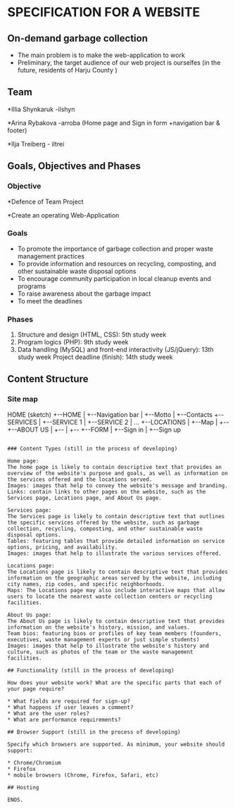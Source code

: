 # SPECIFICATION FOR A WEBSITE

## On-demand garbage collection

* The main problem is to make the web-application to work
* Preliminary, the target audience of our web project is ourselfes (in the future, residents of Harju County )

## Team

*Illia Shynkaruk -ilshyn

*Arina Rybakova -arroba (Home page and Sign in form +navigation bar & footer)

*Ilja Treiberg - iltrei


## Goals, Objectives and Phases

### Objective

*Defence of Team Project

*Create an operating Web-Application

### Goals

* To promote the importance of garbage collection and proper waste management practices
* To provide information and resources on recycling, composting, and other sustainable waste disposal options
* To encourage community participation in local cleanup events and programs
* To raise awareness about the garbage impact
* To meet the deadlines

### Phases

1. Structure and design (HTML, CSS): 5th study week
2. Program logics (PHP): 9th study week
3. Data handling (MySQL) and front-end interactivity (JS/jQuery): 13th study week
Project deadline (finish): 14th study week

## Content Structure

### Site map

HOME (sketch)
  +--HOME
  |    +--Navigation bar
  |    +--Motto
  |    +--Contacts
  +--SERVICES
  |    +--SERVICE 1
  |    +--SERVICE 2
  |    ...
  +--LOCATIONS
  |    +--Map
  |    +--
  +--ABOUT US
  |    +--
  |    +--
  +--FORM
  |    +--Sign in
  |    +--Sign up
```

### Content Types (still in the process of developing)

Home page:
The home page is likely to contain descriptive text that provides an overview of the website's purpose and goals, as well as information on the services offered and the locations served.
Images: images that help to convey the website's message and branding.
Links: contain links to other pages on the website, such as the Services page, Locations page, and About Us page.

Services page:
The Services page is likely to contain descriptive text that outlines the specific services offered by the website, such as garbage collection, recycling, composting, and other sustainable waste disposal options.
Tables: featuring tables that provide detailed information on service options, pricing, and availability.
Images: images that help to illustrate the various services offered.

Locations page:
The Locations page is likely to contain descriptive text that provides information on the geographic areas served by the website, including city names, zip codes, and specific neighborhoods.
Maps: The Locations page may also include interactive maps that allow users to locate the nearest waste collection centers or recycling facilities.

About Us page:
The About Us page is likely to contain descriptive text that provides information on the website's history, mission, and values.
Team bios: featuring bios or profiles of key team members (founders, executives, waste management experts or just simple students)
Images: images that help to illustrate the website's history and culture, such as photos of the team or the waste management facilities.

## Functionality (still in the process of developing)

How does your website work? What are the specific parts that each of your page require?

* What fields are required for sign-up?
* What happens if user leaves a comment?
* What are the user roles?
* What are performance requirements?

## Browser Support (still in the process of developing)

Specify which browsers are supported. As minimum, your website should support:

* Chrome/Chromium
* Firefox
* mobile browsers (Chrome, Firefox, Safari, etc)

## Hosting

ENOS.
